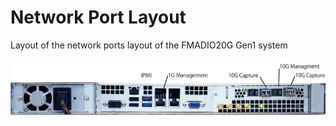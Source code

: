 # Network Port Layout

Layout of the network ports layout of the FMADIO20G Gen1 system



![](.gitbook/assets/image-14-.png)

